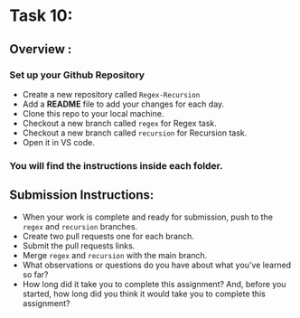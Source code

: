 # Task 10:

## Overview :


### Set up your Github Repository

- Create a new repository called `Regex-Recursion`
- Add a **README** file to add your changes for each day.
- Clone this repo to your local machine.
- Checkout a new branch called `regex` for Regex task.
- Checkout a new branch called `recursion` for Recursion task.
- Open it in VS code.


### You will find the instructions inside each folder.


## Submission Instructions:
- When your work is complete and ready for submission, push to the `regex` and `recursion` branches.
- Create two pull requests one for each branch.
- Submit the pull requests links.
- Merge `regex` and `recursion` with the main branch.
- What observations or questions do you have about what you’ve learned so far?
- How long did it take you to complete this assignment? And, before you started, how long did you think it would take you to complete this assignment?